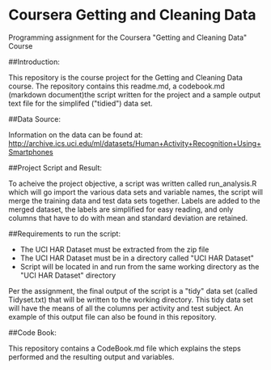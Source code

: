 # Coursera Getting and Cleaning Data
Programming assignment for the Coursera "Getting and Cleaning Data" Course

##Introduction:

This repository is the course project for the Getting and Cleaning Data course.  The repository contains this readme.md, a codebook.md (markdown document)the script written for the project and a sample output text file for the simplifed ("tidied") data set.

##Data Source:

Information on the data can be found at: http://archive.ics.uci.edu/ml/datasets/Human+Activity+Recognition+Using+Smartphones

##Project Script and Result:

To acheive the project objective, a script was written called  run_analysis.R which will go import the various data sets and variable names, the script will merge the training data and test data sets together. Labels are added to the merged dataset, the labels are simplified for easy reading, and only columns that have to do with mean and standard deviation are retained.

##Requirements to run the script:

* The UCI HAR Dataset must be extracted from the zip file
* The UCI HAR Dataset must be in a directory called "UCI HAR Dataset"
* Script will be located in and run from the same working directory as the "UCI HAR Dataset" directory

Per the assignment, the final output of the script is a "tidy" data set (called Tidyset.txt) that will be written to the working directory.  This tidy data set will have the means of all the columns per activity and test subject. An example of this output file can also be found in this repository.

##Code Book:

This repository contains a CodeBook.md file which explains the steps performed and the resulting output and variables.
